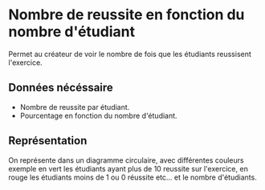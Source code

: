 # Nombre de reussite en fonction du nombre d'étudiant

Permet au créateur de voir le nombre de fois que les étudiants reussisent l'exercice.

## Données nécéssaire

* Nombre de reussite par étudiant.
* Pourcentage en fonction du nombre d'étudiant.

## Représentation

On représente dans un diagramme circulaire, avec différentes couleurs exemple en vert les étudiants ayant plus de 10 reussite sur l'exercice, en rouge les étudiants moins de  1 ou 0 réussite etc... et le nombre d'étudiants.

<!--- 
Author : Jordan
Validator :
-->